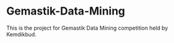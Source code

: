 # Gemastik-Data-Mining

This is the project for Gemastik Data Mining competition held by Kemdikbud.
